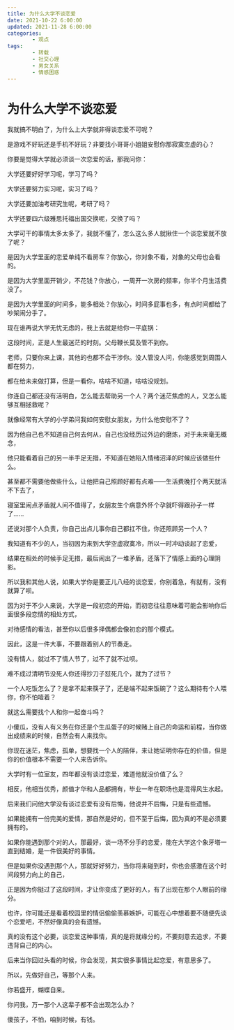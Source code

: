 ```yaml
---
title: 为什么大学不谈恋爱
date: 2021-10-22 6:00:00
updated: 2021-11-28 6:00:00
categories:
        - 观点
tags:
        - 转载
        - 社交心理
        - 男女关系
        - 情感困惑
---
```


# 为什么大学不谈恋爱

我就搞不明白了，为什么上大学就非得谈恋爱不可呢？

是游戏不好玩还是手机不好玩？非要找小哥哥小姐姐安慰你那寂寞空虚的心？

你要是觉得大学就必须谈一次恋爱的话，那我问你：

大学还要好好学习呢，学习了吗？

大学还要努力实习呢，实习了吗？

大学还要加油考研究生呢，考研了吗？

大学还要四六级雅思托福出国交换呢，交换了吗？

大学可干的事情太多太多了，我就不懂了，怎么这么多人就揪住一个谈恋爱就不放了呢？

是因为大学里面的恋爱单纯不看房车？你放心，你对象不看，对象的父母也会看的。

是因为大学里面开销少，不花钱？你放心，一周开一次房的频率，你半个月生活费没了。

是因为大学里面的时间多，能多相处？你放心，时间多屁事也多，有点时间都给了吵架闹分手了。

现在谁再说大学无忧无虑的，我上去就是给你一平底锅：

这段时间，正是人生最迷茫的时刻。父母鞭长莫及管不到你。

老师，只要你来上课，其他的也都不会干涉你。没人管没人问，你能感觉到周围人都在努力，

都在给未来做打算，但是一看你，啥啥不知道，啥啥没规划。

你连自己都还没有活明白，怎么能去帮助另一个人？两个迷茫焦虑的人，又怎么能够互相拯救呢？

就像经常有大学的小学弟问我如何安慰女朋友，为什么他安慰不了？

因为他自己也不知道自己何去何从，自己也没经历过外边的磨炼，对于未来毫无概念，

他只能看着自己的另一半手足无措，不知道在她陷入情绪沼泽的时候应该做些什么。

甚至都不需要他做些什么，让他把自己照顾好都有点难——生活费晚打个两天就活不下去了，

寝室里闹点矛盾就人间不值得了，女朋友生个病意外怀个孕就吓得跟孙子一样了……

还说对那个人负责，你自己出点儿事你自己都扛不住，你还照顾另一个人？

我知道有不少的人，当初因为来到大学空虚寂寞冷，所以一时冲动谈起了恋爱，

结果在相处的时候手足无措，最后闹出了一堆矛盾，还落下了情感上面的心理阴影。

所以我和其他人说，如果大学你是要正儿八经的谈恋爱，你别着急，有就有，没有就算了呗。

因为对于不少人来说，大学是一段初恋的开始，而初恋往往意味着可能会影响你后面很多段恋情的相处方式，

对待感情的看法，甚至你以后很多择偶都会像初恋的那个模式。

因此，这是一件大事，不要跟着别人的节奏走。

没有情人，就过不了情人节了，过不了就不过呗。

难不成过清明节没死人你还得抄刀子怼死几个，就为了过节？

一个人吃饭怎么了？是拿不起来筷子了，还是端不起来饭碗了？这么期待有个人喂你，你不怕噎着？

就这么需要找个人和你一起奋斗吗？

小傻瓜，没有人有义务在你还是个生瓜蛋子的时候赌上自己的命运和前程，当你做出成绩来的时候，自然会有人来找你。

你现在迷茫，焦虑，孤单，想要找一个人的陪伴，来让她证明你存在的价值，但是你的价值根本不需要一个人来告诉你。

大学时有一位室友，四年都没有谈过恋爱，难道他就没价值了么？

相反，他相当优秀，颜值才华和人品都拥有，毕业一年在职场也是混得风生水起。

后来我们问他大学没有谈过恋爱有没有后悔，他说并不后悔，只是有些遗憾。

如果能拥有一份完美的爱情，那自然是好的，但不至于后悔，因为真的不是必须要拥有的。

如果你能遇到那个对的人，那最好，谈一场不分手的恋爱，能在大学这个象牙塔一直到结婚，是一件很美好的事情。

但是如果你没遇到那个人，那就好好努力，当你将来碰到时，你也会感激在这个时间段努力向上的自己，

正是因为你挺过了这段时间，才让你变成了更好的人，有了出现在那个人眼前的缘分。



也许，你可能还是看着校园里的情侣偷偷羡慕嫉妒，可能在心中想着要不随便先谈个恋爱吧，不然好像真的会有遗憾。

真的没有这个必要，谈恋爱这种事情，真的是将就缘分的，不要刻意去追求，不要违背自己的内心。

后来当你回过头看的时候，你会发现，其实很多事情比起恋爱，有意思多了。

所以，先做好自己，等那个人来。

你若盛开，蝴蝶自来。



你问我，万一那个人这辈子都不会出现怎么办？

傻孩子，不怕，咱到时候，有钱。

